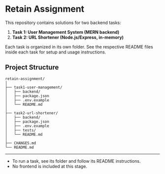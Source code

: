 # Retain Assignment

This repository contains solutions for two backend tasks:

1. **Task 1: User Management System (MERN backend)**
2. **Task 2: URL Shortener (Node.js/Express, in-memory)**

Each task is organized in its own folder. See the respective README files inside each task for setup and usage instructions.

## Project Structure

```
retain-assignment/
│
├── task1-user-management/
│   ├── backend/
│   ├── package.json
│   ├── .env.example
│   └── README.md
│
├── task2-url-shortener/
│   ├── backend/
│   ├── package.json
│   ├── .env.example
│   ├── tests/
│   └── README.md
│
├── CHANGES.md
└── README.md
```

---

- To run a task, see its folder and follow its README instructions.
- No frontend is included at this stage.
